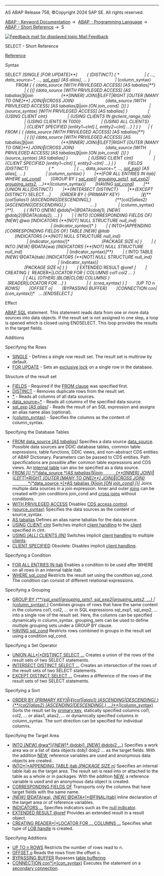   

* * *

AS ABAP Release 758, ©Copyright 2024 SAP SE. All rights reserved.

[ABAP - Keyword Documentation](https://help.sap.com/doc/abapdocu_latest_index_htm/latest/en-US/abenabap.htm) →  [ABAP - Programming Language](https://help.sap.com/doc/abapdocu_latest_index_htm/latest/en-US/abenabap_reference.htm) →  [ABAP - Short Reference](https://help.sap.com/doc/abapdocu_latest_index_htm/latest/en-US/abenabap_shortref.htm) →  S

 [![](Mail.gif?object=Mail.gif "Feedback mail for displayed topic") Mail Feedback](mailto:f1_help@sap.com?subject=Feedback%20on%20ABAP%20Documentation&body=Document:%20SELECT%2C%20ABAPSELECT_SHORTREF%2C%20758%0D%0A%0D%0AError:%0D%0A%0D%0A%0D%0A%0D%0ASuggestion%20for%20improvement:)

SELECT - Short Reference

[Reference](https://help.sap.com/doc/abapdocu_latest_index_htm/latest/en-US/abapselect.htm)

Syntax

SELECT *\[*SINGLE *\[*FOR UPDATE*\]**\]*
       *{* *\[*DISTINCT*\]* *{* \*
                    *|* *{* ..., data\_source~\*, ..., [sql\_exp](https://help.sap.com/doc/abapdocu_latest_index_htm/latest/en-US/abensql_exp_shortref.htm)*}* *\[*AS alias*\]*, ... *}*
                    *|* (column\_syntax)
         FROM *{* *{* *{*data\_source *\[*WITH PRIVILEGED ACCESS*\]* *\[*AS tabalias*\]**}*
                *|* *{* *\[*(*\]* *{*data\_source *\[*WITH PRIVILEGED ACCESS*\]* *\[*AS tabalias*\]**}**|*join
                      *{**\[*INNER*\]* JOIN*}**|**{*LEFT*|*RIGHT *\[*OUTER *\[*MANY TO ONE*\]**\]* JOIN*}**|**{*CROSS JOIN*}*
                         *{*data\_source *\[*WITH PRIVILEGED ACCESS*\]* *\[*AS tabalias*\]**}**|*join *\[*ON join\_cond*\]*  *\[*)*\]* *}*
                *|* (source\_syntax) *\[*WITH PRIVILEGED ACCESS*\]* *\[*AS tabalias*\]* *}*
                *\[* *{*USING CLIENT clnt*}*
                *|* *{*USING CLIENTS IN @client\_range\_tab*}*
                *|* *{*USING CLIENTS IN T000*}*
                *|* *{*USING ALL CLIENTS*}*
                *|* *{*CLIENT SPECIFIED *\[*entity1~clnt*\]* *\[*, entity2~clnt*\]* ...*}* *\]* *}* *}*
     *|* *{* FROM *{* *{* *{*data\_source *\[*WITH PRIVILEGED ACCESS*\]* *\[*AS tabalias*\]**}*
                *|* *{* *\[*(*\]* *{*data\_source *\[*WITH PRIVILEGED ACCESS*\]* *\[*AS tabalias*\]**}**|*join
                      *{**\[*INNER*\]* JOIN*}**|**{*LEFT*|*RIGHT *\[*OUTER *\[*MANY TO ONE*\]**\]* JOIN*}**|**{*CROSS JOIN*}*
                         *{*data\_source *\[*WITH PRIVILEGED ACCESS*\]* *\[*AS tabalias*\]**}**|*join *\[*ON join\_cond*\]*  *\[*)*\]* *}*
                *|* (source\_syntax) *\[*AS tabalias*\]* *}*
                *\[* *{*USING CLIENT clnt*}*
                *|* *{*CLIENT SPECIFIED *\[*entity1~clnt*\]* *\[*, entity2~clnt*\]* ...*}* *\]* *}*
         FIELDS *\[*DISTINCT*\]*
                *{* \*
                *|* *{* ..., data\_source~\*, ..., [sql\_exp](https://help.sap.com/doc/abapdocu_latest_index_htm/latest/en-US/abensql_exp_shortref.htm)*}* *\[*AS alias*\]*, ... *}*
                *|* (column\_syntax) *}*
       *\[**\[*FOR ALL ENTRIES IN itab*\]* WHERE [sql\_cond](https://help.sap.com/doc/abapdocu_latest_index_htm/latest/en-US/abensql_cond_shortref.htm)*\]*
       *\[*GROUP BY *{* [sql\_exp1](https://help.sap.com/doc/abapdocu_latest_index_htm/latest/en-US/abensql_exp_shortref.htm)*|* [grouping\_sets1](https://help.sap.com/doc/abapdocu_latest_index_htm/latest/en-US/abapgrouping_sets_clause.htm), [sql\_exp2](https://help.sap.com/doc/abapdocu_latest_index_htm/latest/en-US/abensql_exp_shortref.htm)*|* [grouping\_sets2](https://help.sap.com/doc/abapdocu_latest_index_htm/latest/en-US/abapgrouping_sets_clause.htm), ...*}**|*(column\_syntax)*\]*
       *\[*HAVING [sql\_cond](https://help.sap.com/doc/abapdocu_latest_index_htm/latest/en-US/abensql_cond_shortref.htm)*\]*
       *\[**{*UNION ALL*|*DISTINCT*}*
       *|**{*INTERSECT DISTINCT*}*
       *|**{*EXCEPT DISTINCT*}* SELECT ...*\]*
       *\[*ORDER BY *{* *{*PRIMARY KEY*}*
                 *|**{**{**{*col1*|*alias1*}* *\[*ASCENDING*|*DESCENDING*\]*,*}*
                   *{**{*col2*|*alias2*}* *\[*ASCENDING*|*DESCENDING*\]*,*}*
                   ... *}*
                 *|* (column\_syntax) *}**\]*.
       *{* *{* INTO (*\[*NEW*\]* @dobj1*|*@DATA(dobj1), *\[*NEW*\]* @dobj2|@DATA(dobj2), ...) *}*
       *|* *{* INTO *\[*CORRESPONDING FIELDS OF*\]* *\[*NEW*\]* @wa *\[*INDICATORS *{**\[*NOT*\]* NULL STRUCTURE null\_ind*}*
                                                        *|* (indicator\_syntax)*\]* *}*
       *|* *{* INTO*|*APPENDING *\[*CORRESPONDING FIELDS OF*\]* TABLE *\[*NEW*\]* @itab
                          *\[*INDICATORS *{**\[*NOT*\]* NULL STRUCTURE null\_ind*}*
                                    *|* (indicator\_syntax)*\]*
                          *\[*PACKAGE SIZE n*\]* *}*
       *|* *{* INTO *\[*NEW*\]* @DATA(wa) *\[*INDICATORS *{**\[*NOT*\]* NULL STRUCTURE null\_ind*}*
                                    *|* (indicator\_syntax)*\]**}*
       *|* *{* INTO TABLE *\[*NEW*\]* @DATA(itab) *\[*INDICATORS *{**\[*NOT*\]* NULL STRUCTURE null\_ind*}*
                                            *|* (indicator\_syntax)*\]*
                                  *\[*PACKAGE SIZE n*\]* *}* *}*
       *\[* EXTENDED RESULT @oref *\]*
       *\[* CREATING *{*  READER*|*LOCATOR FOR *{* COLUMNS col1 col2 ... *}*
                                 *|* *{* ALL *\[*OTHER*\]* *\[*BLOB*|*CLOB*\]* COLUMNS *}*
                    *\[*READER*|*LOCATOR FOR ...*\]* *}*
                *|* *{*  (crea\_syntax) *}* *\]*
       *\[*UP TO n ROWS*\]*
       *\[*OFFSET o*\]*
       *\[*BYPASSING BUFFER*\]*
       *\[*CONNECTION con*|*(con\_syntax)*\]*
  ...
*\[*ENDSELECT.*\]*

Effect

[ABAP SQL](https://help.sap.com/doc/abapdocu_latest_index_htm/latest/en-US/abenabap_sql_glosry.htm "Glossary Entry") statement. This statement reads data from one or more data sources into data objects. If the result set is not assigned in one step, a loop is opened which is closed using ENDSELECT. This loop provides the results in the target fields.

Additions   

Specifying the Rows

-   [SINGLE](https://help.sap.com/doc/abapdocu_latest_index_htm/latest/en-US/abapselect_single.htm) - Defines a single row result set. The result set is multirow by default.
-   [FOR UPDATE](https://help.sap.com/doc/abapdocu_latest_index_htm/latest/en-US/abapselect_single.htm) - Sets an [exclusive lock](https://help.sap.com/doc/abapdocu_latest_index_htm/latest/en-US/abenexclusive_lock_glosry.htm "Glossary Entry") on a single row in the database.
    

Structure of the result set

-   [FIELDS](https://help.sap.com/doc/abapdocu_latest_index_htm/latest/en-US/abapselect.htm) - Required if the [FROM clause](https://help.sap.com/doc/abapdocu_latest_index_htm/latest/en-US/abapfrom_clause.htm) was specified first.
-   [DISTINCT](https://help.sap.com/doc/abapdocu_latest_index_htm/latest/en-US/abapselect_clause.htm) - Removes duplicate rows from the result set.
-   [\*](https://help.sap.com/doc/abapdocu_latest_index_htm/latest/en-US/abapselect_list.htm) - Reads all columns of all data sources.
-   [data\_source~\*](https://help.sap.com/doc/abapdocu_latest_index_htm/latest/en-US/abapselect_list.htm) - Reads all columns of the specified data source.
-   [sql\_exp](https://help.sap.com/doc/abapdocu_latest_index_htm/latest/en-US/abapsql_expr.htm) [*\[*AS alias*\]*](https://help.sap.com/doc/abapdocu_latest_index_htm/latest/en-US/abapselect_list.htm) - Reads the result of an SQL expression and assigns an alias name alias (optional).
-   [(column\_syntax)](https://help.sap.com/doc/abapdocu_latest_index_htm/latest/en-US/abapselect_list.htm) - Specifies the columns as the content of column\_syntax.
    

Specifying the Database Tables

-   [FROM data\_source *\[*AS tabalias*\]*](https://help.sap.com/doc/abapdocu_latest_index_htm/latest/en-US/abapfrom_clause.htm)
    Specifies a data source [data\_source](https://help.sap.com/doc/abapdocu_latest_index_htm/latest/en-US/abapselect_data_source.htm). Possible data sources are DDIC database tables, common table expressions, table functions, DDIC views, and non-abstract CDS entities of ABAP Dictionary. Parameters can be passed to CDS entities. Path specifications are possible after common table expressions and CDS views. An [internal table](https://help.sap.com/doc/abapdocu_latest_index_htm/latest/en-US/abapselect_itab.htm) can also be specified as a data source.
-   [FROM *\[*(*\]* *{*data\_source *\[*AS tabalias*\]**}**|*join
              *{**\[*INNER*\]* JOIN*}**|**{*LEFT*|*RIGHT *\[*OUTER *\[*MANY TO ONE*\]**\]* JOIN*}**|**{*CROSS JOIN*}*
                 *{*data\_source *\[*AS tabalias *\]**}**|*join *\[*ON join\_cond*\]* *\[*)*\]*](https://help.sap.com/doc/abapdocu_latest_index_htm/latest/en-US/abapselect_join.htm)
    Joins multiple data sources in a join expression. Inner and outer [joins](https://help.sap.com/doc/abapdocu_latest_index_htm/latest/en-US/abapselect_join.htm) can be created with join conditions join\_cond and [cross joins](https://help.sap.com/doc/abapdocu_latest_index_htm/latest/en-US/abapselect_join.htm) without conditions.
-   [WITH PRIVILEGED ACCESS](https://help.sap.com/doc/abapdocu_latest_index_htm/latest/en-US/abapselect_data_source.htm)
    Disables [CDS access control](https://help.sap.com/doc/abapdocu_latest_index_htm/latest/en-US/abencds_access_control_glosry.htm "Glossary Entry").
-   [(source\_syntax)](https://help.sap.com/doc/abapdocu_latest_index_htm/latest/en-US/abapfrom_clause.htm)
    Specifies the data sources as the content of source\_syntax.
-   [AS tabalias](https://help.sap.com/doc/abapdocu_latest_index_htm/latest/en-US/abapfrom_clause.htm)
    Defines an alias name tabalias for the data source.
-   [USING CLIENT clnt](https://help.sap.com/doc/abapdocu_latest_index_htm/latest/en-US/abapselect_client.htm)
    Switches implicit [client handling](https://help.sap.com/doc/abapdocu_latest_index_htm/latest/en-US/abenclient_handling_glosry.htm "Glossary Entry") to the [client](https://help.sap.com/doc/abapdocu_latest_index_htm/latest/en-US/abenclient_glosry.htm "Glossary Entry") specified in clnt.
-   [USING *\[*ALL*\]* CLIENTS *\[*IN*\]*](https://help.sap.com/doc/abapdocu_latest_index_htm/latest/en-US/abapselect_client.htm)
    Switches implicit [client handling](https://help.sap.com/doc/abapdocu_latest_index_htm/latest/en-US/abenclient_handling_glosry.htm "Glossary Entry") to multiple [clients](https://help.sap.com/doc/abapdocu_latest_index_htm/latest/en-US/abenclient_glosry.htm "Glossary Entry").
-   [CLIENT SPECIFIED](https://help.sap.com/doc/abapdocu_latest_index_htm/latest/en-US/abapselect_client_obsolete.htm)
    Obsolete: Disables implicit [client handling](https://help.sap.com/doc/abapdocu_latest_index_htm/latest/en-US/abenclient_handling_glosry.htm "Glossary Entry").
    

Specifying a Condition

-   [FOR ALL ENTRIES IN itab](https://help.sap.com/doc/abapdocu_latest_index_htm/latest/en-US/abenwhere_all_entries.htm)
    Enables a condition to be used after WHERE on all rows in an internal table itab.
-   [WHERE sql\_cond](https://help.sap.com/doc/abapdocu_latest_index_htm/latest/en-US/abapwhere.htm)
    Restricts the result set using the condition sql\_cond. The condition can consist of different relational expressions.
    

Specifying a Grouping

-   [GROUP BY *{**{*sql\_exp1*|*grouping\_sets1, sql\_exp2*|*grouping\_sets2, ...*}* *|* (column\_syntax) *}*](https://help.sap.com/doc/abapdocu_latest_index_htm/latest/en-US/abapgroupby_clause.htm)
    Combines groups of rows that have the same content in the columns col1, col2, ... or in SQL expressions sql\_exp1, sql\_exp2, ... into a single row of the result set. Here, the columns can be specified dynamically in column\_syntax. grouping\_sets can be used to define multiple grouping sets under a GROUP BY clause.
-   [HAVING sql\_cond](https://help.sap.com/doc/abapdocu_latest_index_htm/latest/en-US/abaphaving_clause.htm)
    Restricts rows combined in groups in the result set using a condition sql\_cond.
    

Specifying a Set Operator

-   [UNION ALL*|*DISTINCT SELECT ...](https://help.sap.com/doc/abapdocu_latest_index_htm/latest/en-US/abapunion_clause.htm)
    Creates a union of the rows of the result sets of two SELECT statements.
-   [INTERSECT DISTINCT SELECT ...](https://help.sap.com/doc/abapdocu_latest_index_htm/latest/en-US/abapunion_clause.htm)
    Creates an intersection of the rows of the result sets of two SELECT statements.
-   [EXCEPT DISTINCT SELECT ...](https://help.sap.com/doc/abapdocu_latest_index_htm/latest/en-US/abapunion_clause.htm)
    Creates a difference of the rows of the result sets of two SELECT statements.
    

Specifying a Sort

-   [ORDER BY
    *{*PRIMARY KEY*}**|**{**{**{*col1*|*alais1*}* *\[*ASCENDING*|*DESCENDING*\]*,*}*
    *{**{*col2*|*alias2*}* *\[*ASCENDING*|*DESCENDING*\]*,*}* ...*}**|*(column\_syntax)](https://help.sap.com/doc/abapdocu_latest_index_htm/latest/en-US/abaporderby_clause.htm)
    Sorts the result set by [primary key](https://help.sap.com/doc/abapdocu_latest_index_htm/latest/en-US/abenprimary_key_glosry.htm "Glossary Entry"), statically specified columns col1, col2, ... or alias1, alias2, ... or dynamically specified columns in column\_syntax. The sort direction can be specified for individual columns.
    

Specifying the Target Area

-   [INTO *\[*NEW*\]* @wa*|*(*\[*NEW*\]* @dobj1, *\[*NEW*\]* @dobj2 ...)](https://help.sap.com/doc/abapdocu_latest_index_htm/latest/en-US/abapinto_clause.htm)
    Specifies a work area wa or a list of data objects dobj1 dobj2 ... as the target fields. With the addition [NEW](https://help.sap.com/doc/abapdocu_latest_index_htm/latest/en-US/abapselect_into_target.htm), reference variables are used and anonymous data objects are created.
-   [INTO*|*APPENDING TABLE itab *\[*PACKAGE SIZE n*\]*](https://help.sap.com/doc/abapdocu_latest_index_htm/latest/en-US/abapinto_clause.htm)
    Specifies an internal table itab as the target area. The result set is read into or attached to the table as a whole or in packages. With the addition [NEW](https://help.sap.com/doc/abapdocu_latest_index_htm/latest/en-US/abapselect_into_target.htm), a reference variable is used and an anonymous data object is created.
-   [CORRESPONDING FIELDS OF](https://help.sap.com/doc/abapdocu_latest_index_htm/latest/en-US/abapinto_clause.htm)
    Transports only the columns that have target fields with the same name.
-   [*\[*NEW*\]* @DATA(wa)](https://help.sap.com/doc/abapdocu_latest_index_htm/latest/en-US/abapinto_clause.htm), [*\[*NEW*\]* @DATA*|*@FINAL(itab)](https://help.sap.com/doc/abapdocu_latest_index_htm/latest/en-US/abapinto_clause.htm)
    Inline declaration of the target area or of reference variables.
-   [INDICATORS ...](https://help.sap.com/doc/abapdocu_latest_index_htm/latest/en-US/abapselect_indicators.htm)
    Specifies indicators such as the [null indicator](https://help.sap.com/doc/abapdocu_latest_index_htm/latest/en-US/abennull_indicator_glosry.htm "Glossary Entry").
-   [EXTENDED RESULT @oref](https://help.sap.com/doc/abapdocu_latest_index_htm/latest/en-US/abapselect_extended_result.htm)
    Provides an extended result in a result object.
-   [CREATING READER*|*LOCATOR FOR ... COLUMNS ...](https://help.sap.com/doc/abapdocu_latest_index_htm/latest/en-US/abapselect_creating.htm)
    Specifies what type of [LOB handle](https://help.sap.com/doc/abapdocu_latest_index_htm/latest/en-US/abenlob_handle_glosry.htm "Glossary Entry") is created.
    

Specifying Additions

-   [UP TO n ROWS](https://help.sap.com/doc/abapdocu_latest_index_htm/latest/en-US/abapselect_up_to_offset.htm)
    Restricts the number of rows read to n.
-   [OFFSET o](https://help.sap.com/doc/abapdocu_latest_index_htm/latest/en-US/abapselect_up_to_offset.htm)
    Reads the rows from the offset o.
-   [BYPASSING BUFFER](https://help.sap.com/doc/abapdocu_latest_index_htm/latest/en-US/abapselect_bypassing_buffer.htm)
    Bypasses [table buffering](https://help.sap.com/doc/abapdocu_latest_index_htm/latest/en-US/abentable_buffering_glosry.htm "Glossary Entry").
-   [CONNECTION con*|*(con\_syntax)](https://help.sap.com/doc/abapdocu_latest_index_htm/latest/en-US/abapselect_connection.htm)
    Executes the statement on a [secondary connection](https://help.sap.com/doc/abapdocu_latest_index_htm/latest/en-US/abensecondary_db_connection_glosry.htm "Glossary Entry").